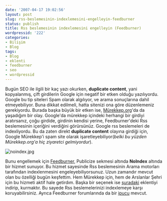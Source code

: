 ```yaml
---
date: '2007-04-17 19:02:56'
layout: post
slug: rss-beslemesinin-indexlemesini-engelleyin-feedburner
status: publish
title: Rss beslemesinin indexlemesini engelleyin (Feedburner)
wordpressid: '222'
categories:
- Bilişim
- Blog
tags:
- Blog
- eklenti
- feedburner
- seo
- wordpressid
---
```


Bugün SEO ile ilgili bir kaç yazı okurken, **duplicate content**, yani kopyalanmış, çift girdilerin Google için negatif bir etken olduğu yazılıyordu. Google bu tip siteleri Spam olarak algılıyor, ve arama sonuçlarına dahil etmeyebiliyor. Buna dikkat edilmeli, hatta sitenizi ona göre düzenlemeniz gerekiyordu. Burada başka büyük bir etken ise, [Mürekkep.org](http://www.murekkep.org)'da da yaşadığım bir olay. Google'da mürekkep içindeki herhangi bir girdiyi aratırsanız, çoğu girdide, girdinin kendisi yerine, Feedburner'deki Rss beslemesinin içeriğini verdiğini görürsünüz. Google rss beslemeleri de indexliyordu. Bu da zaten direkt **duplicate content** olayına girdiği için, Google Mürekkep'i spam site olarak işaretleyebiliyor(_belki bu yüzden Mürekkep.org'a hiç ziyaretci gelmiyordur_). 


![noindex.jpg](http://arsln.org/image/noindex.jpg)

Bunu engellemek için [Feedburner](http://www.feedburner.com), Publicize sekmesi altında **NoIndex** altında bir hizmet sunuyor. Bu hizmet sayesinde Rss beslemesinin Arama motorları tarafından indexlenmesini engeleyebiliyorsunuz. Uzun zamandır mevcut olan bu özelliği bugün keşfettim. Hem Mürekkep için, hem de Arslanlar Şehri için bu hizmeti aktif hale getirdım. Başka bir seçenek ise [şuradaki](http://www.joostdevalk.nl/code/wordpressid/noindex-feed/) eklentiyi indirip, kurmaktır. Bu sayede Rss beslemelerinizi indexlemeye karşı koruyabilirsiniz. Ayrıca Feedburner forumlarında da bir [ipucu](http://forums.feedburner.com/viewtopic.php?t=13004) mevcut. 
